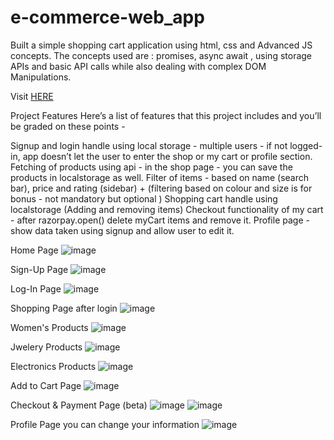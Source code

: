 # e-commerce-web_app
Built a simple shopping cart application using html, css and Advanced JS concepts. The concepts used are :  promises, async await , using storage APIs and basic API calls while also dealing with complex DOM Manipulations.

Visit [HERE](https://satish-kg.github.io/e-commerce-web_app/)

Project Features
Here’s a list of features that this project includes and you’ll be graded on these points -

Signup and login handle using local storage - multiple users - if not logged-in, app doesn’t let the user to enter the shop or my cart or profile section.
Fetching of products using api - in the shop page - you can save the products in localstorage as well.
Filter of items - based on name (search bar), price and rating (sidebar) + (filtering based on colour and size is for bonus - not mandatory but optional )
Shopping cart handle using localstorage (Adding and removing items)
Checkout functionality of my cart - after razorpay.open() delete myCart items and remove it.
Profile page - show data taken using signup and allow user to edit it.

Home Page
![image](https://github.com/satish-kg/e-commerce-web_app/assets/80269402/22e32327-7d2b-4d85-a622-d5d602e04cf5)

Sign-Up Page
![image](https://github.com/satish-kg/e-commerce-web_app/assets/80269402/037027c1-7e65-4897-8e94-436d0d66b404)

Log-In Page
![image](https://github.com/satish-kg/e-commerce-web_app/assets/80269402/fe9936b6-e873-4e03-a6fe-32488d1b033f)

Shopping Page after login
![image](https://github.com/satish-kg/e-commerce-web_app/assets/80269402/efd730c0-6518-48e9-b9fa-7278116d8adb)


Women's Products
![image](https://github.com/satish-kg/e-commerce-web_app/assets/80269402/fa470e01-fada-4570-91d0-59910d96209a)


Jwelery Products
![image](https://github.com/satish-kg/e-commerce-web_app/assets/80269402/a2303323-0bf4-4305-89a1-e16b3470fc7a)


Electronics Products
![image](https://github.com/satish-kg/e-commerce-web_app/assets/80269402/aca9b50f-ffb4-46e7-8959-57d14ef9c29f)


Add to Cart Page
![image](https://github.com/satish-kg/e-commerce-web_app/assets/80269402/54e802d5-e5ff-4264-90f2-a6ee6a997994)

Checkout & Payment Page (beta)
![image](https://github.com/satish-kg/e-commerce-web_app/assets/80269402/a498a7d9-e96f-4dd6-90fc-a6cfd386d836)
![image](https://github.com/satish-kg/e-commerce-web_app/assets/80269402/f054b2cc-5483-44eb-bbb9-d5387e32d048)

Profile Page you can change your information
![image](https://github.com/satish-kg/e-commerce-web_app/assets/80269402/215905fb-afb6-47e2-b38b-fe9e244504fc)


